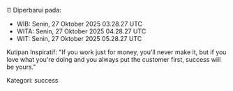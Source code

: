 ⏰ Diperbarui pada:
- WIB: Senin, 27 Oktober 2025 03.28.27 UTC
- WITA: Senin, 27 Oktober 2025 04.28.27 UTC
- WIT: Senin, 27 Oktober 2025 05.28.27 UTC

Kutipan Inspiratif:
"If you work just for money, you'll never make it, but if you love what you're doing and you always put the customer first, success will be yours."


Kategori: success

